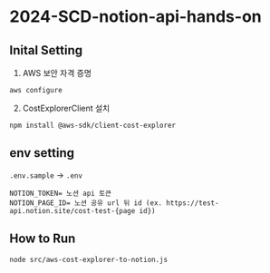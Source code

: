 # 2024-SCD-notion-api-hands-on

## Inital Setting
1. AWS 보안 자격 증명
```
aws configure
```
2. CostExplorerClient 설치
```
npm install @aws-sdk/client-cost-explorer
```

## env setting
`.env.sample` → `.env`
```
NOTION_TOKEN= 노션 api 토큰
NOTION_PAGE_ID= 노션 공유 url 뒤 id (ex. https://test-api.notion.site/cost-test-{page id})
```

## How to Run
```
node src/aws-cost-explorer-to-notion.js
```
